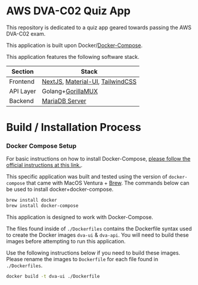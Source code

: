 # AWS DVA-C02 Quiz App

This repository is dedicated to a quiz app geared towards passing the AWS DVA-C02 exam.

This application is built upon Docker/[Docker-Compose](https://docs.docker.com/compose/).

This application features the following software stack.

| Section   | Stack                                                                                                   |
| --------- | ------------------------------------------------------------------------------------------------------- |
| Frontend  | [NextJS](https://nextjs.org/), [Material-UI](https://mui.com/), [TailwindCSS](https://tailwindcss.com/) |
| API Layer | Golang+[GorillaMUX](https://github.com/gorilla/mux)                                                     |
| Backend   | [MariaDB Server](https://github.com/MariaDB/server)                                                     |

# Build / Installation Process

### Docker Compose Setup

For basic instructions on how to install Docker-Compose, [please follow the official instructions at this link.](https://docs.docker.com/compose/install/).

This specific application was built and tested using the version of `docker-compose` that came with MacOS Ventura + [Brew](https://brew.sh/). The commands below can be used to install docker+docker-compose.

```bash
brew install docker
brew install docker-compose
```

This application is designed to work with Docker-Compose.

The files found inside of `./Dockerfiles` contains the Dockerfile syntax used to create the Docker images `dva-ui` & `dva-api`. You will need to build these images before attempting to run this application.

Use the following instructions below if you need to build these images. Please rename the images to `Dockerfile` for each file found in `./Dockerfiles`.

```bash
docker build -t dva-ui ./Dockerfile
```

